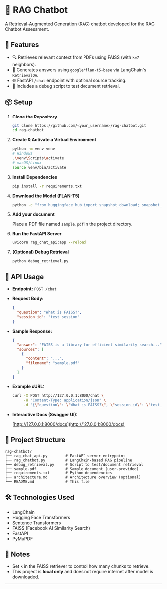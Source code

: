 
# 🧠 RAG Chatbot

A Retrieval-Augmented Generation (RAG) chatbot developed for the RAG Chatbot Assessment.

## 🚀 Features

- 🔍 Retrieves relevant context from PDFs using FAISS (with `k=7` neighbors).
- 🤖 Generates answers using `google/flan-t5-base` via LangChain's `RetrievalQA`.
- 🌐 FastAPI `/chat` endpoint with optional source tracking.
- 🧪 Includes a debug script to test document retrieval.

## 📦 Setup

1. **Clone the Repository**

   ```bash
   git clone https://github.com/<your_username>/rag-chatbot.git
   cd rag-chatbot

2. **Create & Activate a Virtual Environment**

   ```bash
   python -m venv venv
   # Windows
   .\venv\Scripts\activate
   # macOS/Linux
   source venv/bin/activate
   ```

3. **Install Dependencies**

   ```bash
   pip install -r requirements.txt
   ```

4. **Download the Model (FLAN-T5)**

   ```bash
   python -c "from huggingface_hub import snapshot_download; snapshot_download(repo_id='google/flan-t5-base', local_dir='flan-t5-base')"
   ```

5. **Add your document**

   Place a PDF file named `sample.pdf` in the project directory.

6. **Run the FastAPI Server**

   ```bash
   uvicorn rag_chat_api:app --reload
   ```

7. **(Optional) Debug Retrieval**

   ```bash
   python debug_retrieval.py
   ```

## 🔗 API Usage

* **Endpoint:** `POST /chat`

* **Request Body:**

  ```json
  {
    "question": "What is FAISS?",
    "session_id": "test_session"
  }
  ```

* **Sample Response:**

  ```json
  {
    "answer": "FAISS is a library for efficient similarity search...",
    "sources": [
      {
        "content": "...",
        "filename": "sample.pdf"
      }
    ]
  }
  ```

* **Example cURL:**

  ```bash
  curl -X POST http://127.0.0.1:8000/chat \
       -H "Content-Type: application/json" \
       -d "{\"question\": \"What is FAISS?\", \"session_id\": \"test_session\"}"
  ```

* **Interactive Docs (Swagger UI):**

  [http://127.0.0.1:8000/docs](http://127.0.0.1:8000/docs)

## 📁 Project Structure

```
rag-chatbot/
├── rag_chat_api.py        # FastAPI server entrypoint
├── rag_chatbot.py         # LangChain-based RAG pipeline
├── debug_retrieval.py     # Script to test/document retrieval
├── sample.pdf             # Sample document (user-provided)
├── requirements.txt       # Python dependencies
├── architecture.md        # Architecture overview (optional)
└── README.md              # This file
```

## 🛠️ Technologies Used

* LangChain
* Hugging Face Transformers
* Sentence Transformers
* FAISS (Facebook AI Similarity Search)
* FastAPI
* PyMuPDF

## 📌 Notes

* Set `k` in the FAISS retriever to control how many chunks to retrieve.
* This project is **local only** and does not require internet after model is downloaded.

---

